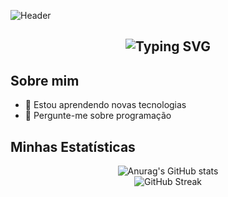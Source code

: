 

![Header](https://capsule-render.vercel.app/api?type=waving&color=C71585&height=200&section=header&text=Bem-vindo!&fontColor=ffffff&fontSize=40&animation=fadeIn)


<h2 align="center">
  <img src="https://readme-typing-svg.herokuapp.com?font=Courier+new&color=C71585&size=20&width=400&height=50&lines=Eu+sou+apaixonada+por+tecnologia!;Bem-vindo+ao+meu+perfil!" alt="Typing SVG" />
</h2>

## Sobre mim

- 🌱 Estou aprendendo novas tecnologias
- 💬 Pergunte-me sobre programação

## Minhas Estatísticas

<div align="center">
  <!-- Estatísticas do GitHub -->
  <img src="https://github-readme-stats.vercel.app/api?username=rayane-ramos&show_icons=true&theme=radical" alt="Anurag's GitHub stats" />
    <br>
  <!-- Streaks -->
  <img src="https://github-readme-streak-stats.herokuapp.com/?user=rayane-ramos&theme=radical" alt="GitHub Streak" />
</div>
